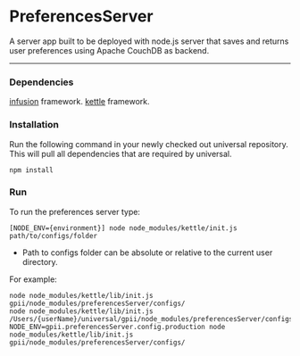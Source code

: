 PreferencesServer
===

A server app built to be deployed with node.js server that saves and returns user preferences using Apache CouchDB as backend.

---

### Dependencies

[infusion](https://github.com/fluid-project/infusion) framework.
[kettle](https://github.com/fluid-project/kettle) framework.

### Installation

Run the following command in your newly checked out universal repository. This
will pull all dependencies that are required by universal.

    npm install

### Run

To run the preferences server type:

    [NODE_ENV={environment}] node node_modules/kettle/init.js path/to/configs/folder

- Path to configs folder can be absolute or relative to the current user directory.

For example:

    node node_modules/kettle/lib/init.js gpii/node_modules/preferencesServer/configs/
    node node_modules/kettle/lib/init.js /Users/{userName}/universal/gpii/node_modules/preferencesServer/configs/
    NODE_ENV=gpii.preferencesServer.config.production node node_modules/kettle/lib/init.js gpii/node_modules/preferencesServer/configs/